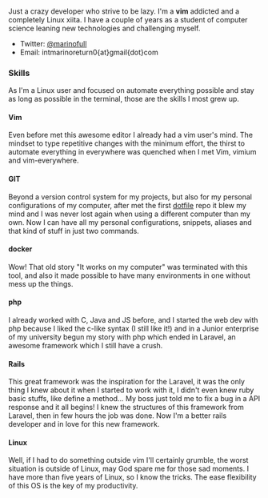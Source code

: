 ###

Just a crazy developer who strive to be lazy. I'm a **vim** addicted and a completely Linux xiita. I have a couple of years as a student of computer science leaning new technologies and challenging myself.

- Twitter: [@marinofull](//twitter.com/marinofull)
- Email: intmarinoreturn0{at}gmail{dot}com

### Skills

As I'm a Linux user and focused on automate everything possible and stay as long as possible in the terminal, those are the skills I most grew up.

#### Vim

Even before met this awesome editor I already had a vim user's mind. The mindset to type repetitive changes with the minimum effort, the thirst to automate everything in everywhere was quenched when I met Vim, vimium and vim-everywhere.

#### GIT

Beyond a version control system for my projects, but also for my personal configurations of my computer, after met the first [dotfile](https://github.com/niltonvasques/dotfiles) repo it blew my mind and I was never lost again when using a different computer than my own. Now I can have all my personal configurations, snippets, aliases and that kind of stuff in just two commands.

#### docker

Wow! That old story "It works on my computer" was terminated with this tool, and also it made possible to have many environments in one without mess up the things.

#### php

I already worked with C, Java and JS before, and I started the web dev with php because I liked the c-like syntax (I still like it!) and in a Junior enterprise of my university begun my story with php which ended in Laravel, an awesome framework which I still have a crush.

#### Rails

This great framework was the inspiration for the Laravel, it was the only thing I knew about it when I started to work with it, I didn't even knew ruby basic stuffs, like define a method... My boss just told me to fix a bug in a API response and it all begins! I knew the structures of this framework from Laravel, then in few hours the job was done. Now I'm a better rails developer and in love for this new framework.

#### Linux

Well, if I had to do something outside vim I'll certainly grumble, the worst situation is outside of Linux, may God spare me for those sad moments. I have more than five years of Linux, so I know the tricks. The ease flexibility of this OS is the key of my productivity.
